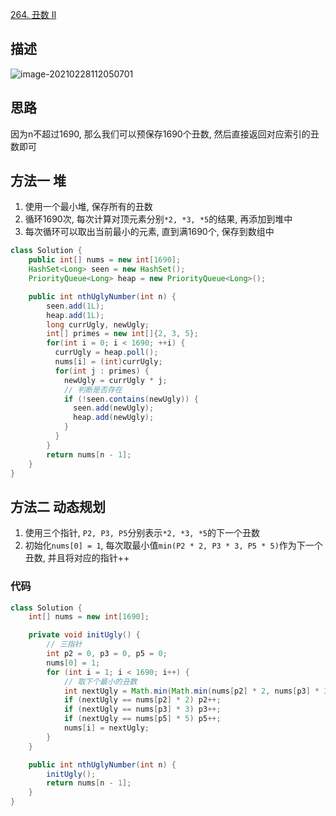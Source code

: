 [264. 丑数 II](https://leetcode-cn.com/problems/ugly-number-ii/)



## 描述

![image-20210228112050701](http://img.fosuchao.com/image-20210228112050701.png)



## 思路

因为n不超过1690, 那么我们可以预保存1690个丑数, 然后直接返回对应索引的丑数即可



## 方法一 堆

1. 使用一个最小堆, 保存所有的丑数
2. 循环1690次, 每次计算对顶元素分别`*2, *3, *5`的结果, 再添加到堆中
3. 每次循环可以取出当前最小的元素, 直到满1690个, 保存到数组中

```java
class Solution {
    public int[] nums = new int[1690];
    HashSet<Long> seen = new HashSet();
    PriorityQueue<Long> heap = new PriorityQueue<Long>();

  	public int nthUglyNumber(int n) {
        seen.add(1L);
        heap.add(1L);
      	long currUgly, newUgly;
        int[] primes = new int[]{2, 3, 5};
        for(int i = 0; i < 1690; ++i) {
          currUgly = heap.poll();
          nums[i] = (int)currUgly;
          for(int j : primes) {
            newUgly = currUgly * j;
            // 判断是否存在
            if (!seen.contains(newUgly)) {
              seen.add(newUgly);
              heap.add(newUgly);
            }
          }
        }
    	return nums[n - 1];
  	}
}

```



## 方法二 动态规划

1. 使用三个指针, `P2, P3, P5`分别表示`*2, *3, *5`的下一个丑数
2. 初始化`nums[0] = 1`, 每次取最小值`min(P2 * 2, P3 * 3, P5 * 5)`作为下一个丑数, 并且将对应的指针++

### 代码

```java
class Solution {
    int[] nums = new int[1690];

    private void initUgly() {
        // 三指针
        int p2 = 0, p3 = 0, p5 = 0;
        nums[0] = 1;
        for (int i = 1; i < 1690; i++) {
            // 取下个最小的丑数
            int nextUgly = Math.min(Math.min(nums[p2] * 2, nums[p3] * 3), nums[p5] * 5);
            if (nextUgly == nums[p2] * 2) p2++;
            if (nextUgly == nums[p3] * 3) p3++;
            if (nextUgly == nums[p5] * 5) p5++;
            nums[i] = nextUgly;
        }
    }

    public int nthUglyNumber(int n) {
        initUgly();
        return nums[n - 1];
    }
}
```


